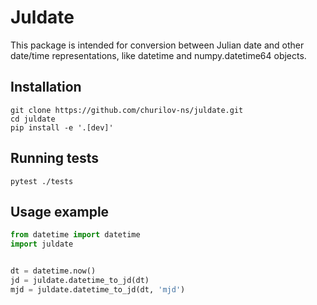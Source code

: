 Juldate
=======
This package is intended for conversion between Julian date and other 
date/time representations, like datetime and numpy.datetime64 objects.

## Installation
```commandline
git clone https://github.com/churilov-ns/juldate.git
cd juldate
pip install -e '.[dev]'
```

## Running tests
```commandline
pytest ./tests
```

## Usage example
```python
from datetime import datetime
import juldate


dt = datetime.now()
jd = juldate.datetime_to_jd(dt)
mjd = juldate.datetime_to_jd(dt, 'mjd')
```
